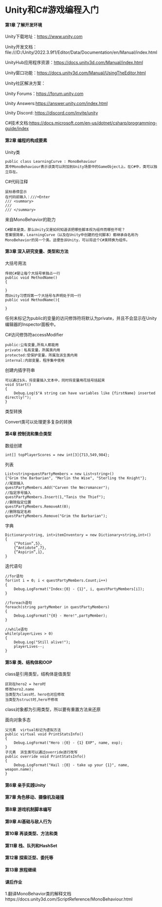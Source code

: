 # Unity和C#游戏编程入门

#### 第1章 了解开发环境

Unity下载地址：https://www.unity.com

Unity开发文档：file:///D:/Unity/2022.3.9f1/Editor/Data/Documentation/en/Manual/index.html

UnityHub应用程序资源：https://docs.unity3d.com/Manual/index.html

Unity窗口功能：https://docs.unity3d.com/Manual/UsingTheEditor.html

Unity社区解决方案：

Unity Forums：https://forum.unity.com

Unity Answers:https://answer.unity.com/index.html

Unity Discord: https://discord.com/invite/unity

C#技术文档:https://docs.microsoft.com/en-us/dotnet/csharp/programming-guide/index

#### 第2章 编程的构成要素

Unity类

```
public class LearningCurve : MonoBehaviour
其中MonoBehaviour表示该类可以附加到Unity场景中的GameObject上。在C#中，类可以独立存在。
```

C#代码注释

```
鼠标悬停显示
在代码前输入：///+Enter
/// <summary>
/// 
/// </summary>
```

来自MonoBehavior的助力

```
C#脚本是类，那么Unity又是如何知道该把哪些脚本视为组件而哪些不呢？
答案很简单，LearningCurve（以及在Unity中创建的任何脚本）都继承自名称为MonoBehavior的另一个类。这便告诉Unity，可以将这个C#类转换为组件。
```



#### 第3章 深入研究变量、类型和方法

大括号用法

```
传统C#是让每个大括号单独占一行
public void MethodName()
{
    
}
而Unity习惯将第一个大括号与声明处于同一行
public void MethodName(){
    
}
```

任何未标记为public的变量的访问修饰符将默认为private，并且不会显示在Unity编辑器的Inspector面板中。

C#访问修饰符accessModifier

```
public:公有变量,所有人都能用
private：私有变量，所属类内用
protected:受保护变量，所属及派生类内用
internal:内部变量，程序集中使用
```

创建内插字符串

```
可以通过$头，将变量插入文本中，同时将变量用花括号括起来
void Start()
{
    Debug.Log($"A string can have variables like {firstName} inserted directly!");
}
```

类型转换

Convert类可以处理更多复杂的转换

#### 第4章 控制流和集合类型

数组创建

```
int[] topPlayerScores = new int[3]{713,549,984};
```

列表

```
List<string>questPartyMembers = new List<string>()
{"Grim the Barbarian", "Merlin the Wise", "Sterling the Knight"};
//尾部插入
questPartyMembers.Add("Carven the Necromancer");
//指定序号插入
questPartyMembers.Insert(1,"Tanis the Thief");
//删除指定位置
questPartyMembers.RemoveAt(0);
//删除指定名称
questPartyMembers.Remove("Grim the Barbarian");
```

字典

```
Dictionary<string, int>itemInventory = new Dictionary<string,int>()
{
	{“Potion”,5},
	{“Antidote”,7},
	{“Aspirin”,1},
}
```

迭代语句

```
//for语句
for(int i = 0; i < questPartyMembers.Count;i++)
{
	Debug.LogFormat("Index:{0} - {1}", i, questPartyMembers[i]);
}

//foreach语句
foreach(string partyMember in questPartyMembers)
{
	Debug.LogFormat("{0} - Here!",partyMember);
}

//while语句
while(playerLives > 0)
{
	Debug.Log("Still alive!");
	playerLives--;
}
```

#### 第5章 类、结构体和OOP

class是引用类型，结构体是值类型

```
区别在hero2 = hero时
修改hero2.name
当类型为class时，hero也对应修改
当类型为struct时,hero不修改
```

class对象都为引用类型，所以要有重置方法来还原

面向对象多态

```
父元素  virtual标记为虚拟方法
public virtual void PrintStatsInfo() 
{
    Debug.LogFormat("Hero :{0} - {1} EXP", name, exp);
}
子元素  派生类可以通过override进行改写
public override void PrintStatsInfo()
{
    Debug.LogFormat("Hail :{0} - take up your {1}", name, weapon.name);
}
```

#### 第6章 亲手实践Unity

#### 第7章 角色移动、摄像机及碰撞

#### 第8章 游戏机制脚本编写

#### 第9章 AI基础与敌人行为

#### 第10章 再谈类型、方法和类

#### 第11章 栈、队列和HashSet

#### 第12章 探索泛型、委托等

#### 第13章 旅程继续



#### 课后作业

1.翻译MonoBehavior类的解释文档https://docs.unity3d.com/ScriptReference/MonoBehaviour.html

